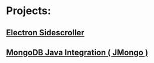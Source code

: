 # Projects:
## [Electron Sidescroller](./game-project.html)
## [MongoDB Java Integration ( JMongo )](./database-project.html)
